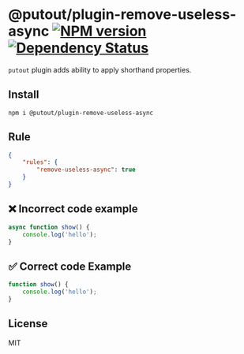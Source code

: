 # @putout/plugin-remove-useless-async [![NPM version][NPMIMGURL]][NPMURL] [![Dependency Status][DependencyStatusIMGURL]][DependencyStatusURL]

[NPMIMGURL]:                https://img.shields.io/npm/v/@putout/plugin-remove-useless-async.svg?style=flat&longCache=true
[NPMURL]:                   https://npmjs.org/package/@putout/plugin-remove-useless-async"npm"

[DependencyStatusURL]:      https://david-dm.org/coderaiser/putout?path=packages/plugin-remove-useless-async
[DependencyStatusIMGURL]:   https://david-dm.org/coderaiser/putout.svg?path=packages/plugin-remove-useless-async

`putout` plugin adds ability to apply shorthand properties.

## Install

```
npm i @putout/plugin-remove-useless-async
```

## Rule

```json
{
    "rules": {
        "remove-useless-async": true
    }
}
```

## ❌ Incorrect code example

```js
async function show() {
    console.log('hello');
}
```

## ✅ Correct code Example

```js
function show() {
    console.log('hello');
}
```

## License

MIT

